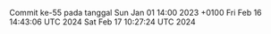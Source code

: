 Commit ke-55 pada tanggal Sun Jan 01 14:00 2023 +0100
Fri Feb 16 14:43:06 UTC 2024
Sat Feb 17 10:27:24 UTC 2024
